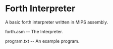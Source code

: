 # Forth Interpreter

A basic forth interpreter written in MIPS assembly.

forth.asm       -- The Interpreter.

program.txt     -- An example program.
